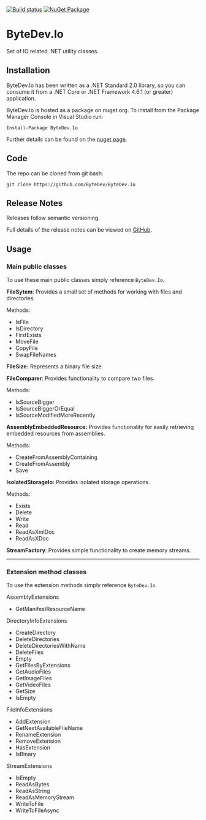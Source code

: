 [![Build status](https://ci.appveyor.com/api/projects/status/github/bytedev/ByteDev.Io?branch=master&svg=true)](https://ci.appveyor.com/project/bytedev/ByteDev-Io/branch/master)
[![NuGet Package](https://img.shields.io/nuget/v/ByteDev.Io.svg)](https://www.nuget.org/packages/ByteDev.Io)

# ByteDev.Io

Set of IO related .NET utility classes.

## Installation

ByteDev.Io has been written as a .NET Standard 2.0 library, so you can consume it from a .NET Core or .NET Framework 4.6.1 (or greater) application.

ByteDev.Io is hosted as a package on nuget.org.  To install from the Package Manager Console in Visual Studio run:

`Install-Package ByteDev.Io`

Further details can be found on the [nuget page](https://www.nuget.org/packages/ByteDev.Io/).

## Code

The repo can be cloned from git bash:

`git clone https://github.com/ByteDev/ByteDev.Io`

## Release Notes

Releases follow semantic versioning.

Full details of the release notes can be viewed on [GitHub](https://github.com/ByteDev/ByteDev.Io/blob/master/docs/RELEASE-NOTES.md).

## Usage

### Main public classes

To use these main public classes simply reference `ByteDev.Io`.

**FileSytem**: Provides a small set of methods for working with files and directories.

Methods:
- IsFile
- IsDirectory
- FirstExists
- MoveFile
- CopyFile
- SwapFileNames

**FileSize:** Represents a binary file size.

**FileComparer**: Provides functionality to compare two files.

Methods:
- IsSourceBigger
- IsSourceBiggerOrEqual
- IsSourceModifiedMoreRecently

**AssemblyEmbeddedResource:** Provides functionality for easily retrieving embedded resources from assemblies.

Methods:
- CreateFromAssemblyContaining
- CreateFromAssembly
- Save

**IsolatedStorageIo:** Provides isolated storage operations.

Methods:
- Exists
- Delete
- Write
- Read
- ReadAsXmlDoc
- ReadAsXDoc

**StreamFactory**: Provides simple functionality to create memory streams.

---

### Extension method classes

To use the extension methods simply reference `ByteDev.Io`.

AssemblyExtensions
- GetManifestResourceName

DirectoryInfoExtensions
- CreateDirectory
- DeleteDirectories
- DeleteDirectoriesWithName
- DeleteFiles
- Empty
- GetFilesByExtensions
- GetAudioFiles
- GetImageFiles
- GetVideoFiles
- GetSize
- IsEmpty

FileInfoExtensions
- AddExtension
- GetNextAvailableFileName
- RenameExtension
- RemoveExtension
- HasExtension
- IsBinary

StreamExtensions
- IsEmpty
- ReadAsBytes
- ReadAsString
- ReadAsMemoryStream
- WriteToFile
- WriteToFileAsync
